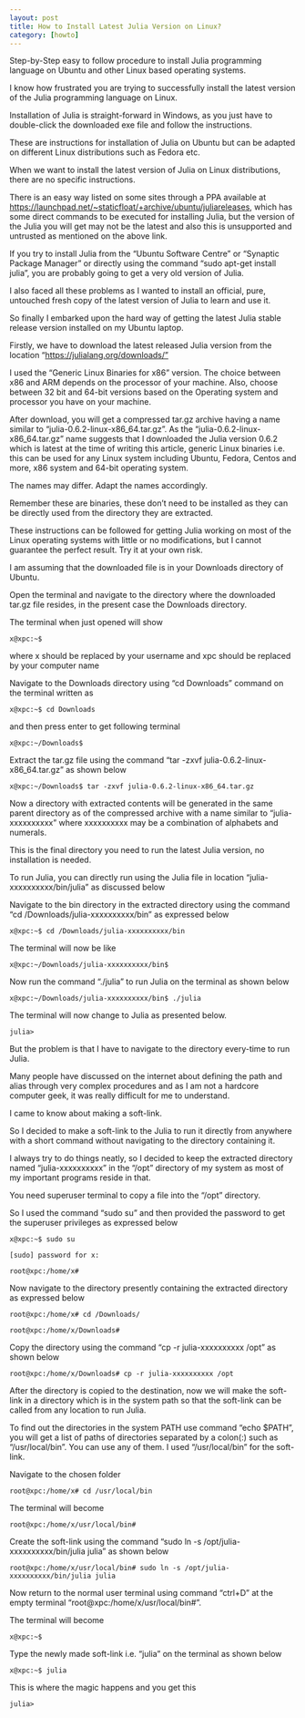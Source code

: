 ```yaml
---
layout: post
title: How to Install Latest Julia Version on Linux?
category: [howto]
---
```

Step-by-Step easy to follow procedure to install Julia programming language on Ubuntu and other Linux based operating systems.

I know how frustrated you are trying to successfully install the latest version of the Julia programming language on Linux.

Installation of Julia is straight-forward in Windows, as you just have to double-click the downloaded exe file and follow the instructions.

These are instructions for installation of Julia on Ubuntu but can be adapted on different Linux distributions such as Fedora etc.

When we want to install the latest version of Julia on Linux distributions, there are no specific instructions.

There is an easy way listed on some sites through a PPA available at https://launchpad.net/~staticfloat/+archive/ubuntu/juliareleases, which has some direct commands to be executed for installing Julia, but the version of the Julia you will get may not be the latest and also this is unsupported and untrusted as mentioned on the above link.

If you try to install Julia from the “Ubuntu Software Centre” or “Synaptic Package Manager” or directly using the command “sudo apt-get install julia”, you are probably going to get a very old version of Julia.

I also faced all these problems as I wanted to install an official, pure, untouched fresh copy of the latest version of Julia to learn and use it.

So finally I embarked upon the hard way of getting the latest Julia stable release version installed on my Ubuntu laptop.

Firstly, we have to download the latest released Julia version from the location “https://julialang.org/downloads/”

I used the “Generic Linux Binaries for x86” version. The choice between x86 and ARM depends on the processor of your machine. Also, choose between 32 bit and 64-bit versions based on the Operating system and processor you have on your machine.

After download, you will get a compressed tar.gz archive having a name similar to “julia-0.6.2-linux-x86\_64.tar.gz”. As the “julia-0.6.2-linux-x86\_64.tar.gz” name suggests that I downloaded the Julia version 0.6.2 which is latest at the time of writing this article, generic Linux binaries i.e. this can be used for any Linux system including Ubuntu, Fedora, Centos and more, x86 system and 64-bit operating system.

The names may differ. Adapt the names accordingly.

Remember these are binaries, these don’t need to be installed as they can be directly used from the directory they are extracted.

These instructions can be followed for getting Julia working on most of the Linux operating systems with little or no modifications, but I cannot guarantee the perfect result. Try it at your own risk.

I am assuming that the downloaded file is in your Downloads directory of Ubuntu.

Open the terminal and navigate to the directory where the downloaded tar.gz file resides, in the present case the Downloads directory.

The terminal when just opened will show

	x@xpc:~$

where x should be replaced by your username and xpc should be replaced by your computer name

Navigate to the Downloads directory using “cd Downloads” command on the terminal written as

	x@xpc:~$ cd Downloads

and then press enter to get following terminal

	x@xpc:~/Downloads$

Extract the tar.gz file using the command “tar -zxvf julia-0.6.2-linux-x86_64.tar.gz” as shown below

	x@xpc:~/Downloads$ tar -zxvf julia-0.6.2-linux-x86_64.tar.gz

Now a directory with extracted contents will be generated in the same parent directory as of the compressed archive with a name similar to “julia-xxxxxxxxxx” where xxxxxxxxxx may be a combination of alphabets and numerals.

This is the final directory you need to run the latest Julia version, no installation is needed.

To run Julia, you can directly run using the Julia file in location “julia-xxxxxxxxxx/bin/julia” as discussed below

Navigate to the bin directory in the extracted directory using the command “cd /Downloads/julia-xxxxxxxxxx/bin” as expressed below

	x@xpc:~$ cd /Downloads/julia-xxxxxxxxxx/bin

The terminal will now be like

	x@xpc:~/Downloads/julia-xxxxxxxxxx/bin$

Now run the command “./julia” to run Julia on the terminal as shown below

	x@xpc:~/Downloads/julia-xxxxxxxxxx/bin$ ./julia

The terminal will now change to Julia as presented below.

	julia>

But the problem is that I have to navigate to the directory every-time to run Julia.

Many people have discussed on the internet about defining the path and alias through very complex procedures and as I am not a hardcore computer geek, it was really difficult for me to understand.

I came to know about making a soft-link.

So I decided to make a soft-link to the Julia to run it directly from anywhere with a short command without navigating to the directory containing it.

I always try to do things neatly, so I decided to keep the extracted directory named “julia-xxxxxxxxxx” in the “/opt” directory of my system as most of my important programs reside in that.

You need superuser terminal to copy a file into the “/opt” directory.

So I used the command “sudo su” and then provided the password to get the superuser privileges as expressed below

	x@xpc:~$ sudo su

	[sudo] password for x:

	root@xpc:/home/x#

Now navigate to the directory presently containing the extracted directory as expressed below

	root@xpc:/home/x# cd /Downloads/

	root@xpc:/home/x/Downloads#

Copy the directory using the command “cp -r julia-xxxxxxxxxx /opt” as shown below

	root@xpc:/home/x/Downloads# cp -r julia-xxxxxxxxxx /opt

After the directory is copied to the destination, now we will make the soft-link in a directory which is in the system path so that the soft-link can be called from any location to run Julia.

To find out the directories in the system PATH use command “echo $PATH”, you will get a list of paths of directories separated by a colon(:) such as “/usr/local/bin”. You can use any of them. I used “/usr/local/bin” for the soft-link.

Navigate to the chosen folder

	root@xpc:/home/x# cd /usr/local/bin

The terminal will become

	root@xpc:/home/x/usr/local/bin#

Create the soft-link using the command “sudo ln -s /opt/julia-xxxxxxxxxx/bin/julia julia” as shown below

	root@xpc:/home/x/usr/local/bin# sudo ln -s /opt/julia-xxxxxxxxxx/bin/julia julia

Now return to the normal user terminal using command “ctrl+D” at the empty terminal “root@xpc:/home/x/usr/local/bin#”.

The terminal will become

	x@xpc:~$

Type the newly made soft-link i.e. “julia” on the terminal as shown below

	x@xpc:~$ julia

This is where the magic happens and you get this

	julia>
